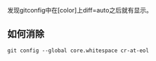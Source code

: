 发现gitconfig中在[color]上diff=auto之后就有显示。

## 如何消除
```
git config --global core.whitespace cr-at-eol
```
